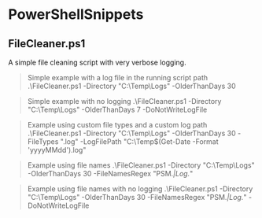 # PowerShellSnippets


## FileCleaner.ps1
A simple file cleaning script with very verbose logging.

>Simple example with a log file in the running script path
    .\FileCleaner.ps1 -Directory "C:\Temp\Logs" -OlderThanDays 30

>Simple example with no logging
    .\FileCleaner.ps1 -Directory "C:\Temp\Logs" -OlderThanDays 7 -DoNotWriteLogFile
    
>Example using custom file types and a custom log path
    .\FileCleaner.ps1 -Directory "C:\Temp\Logs" -OlderThanDays 30 -FileTypes ".log" -LogFilePath "C:\Temp\$(Get-Date -Format 'yyyyMMdd').log"
    
>Example using file names
    .\FileCleaner.ps1 -Directory "C:\Temp\Logs" -OlderThanDays 30 -FileNamesRegex "PSM.*|Log.*"

>Example using file names with no logging
    .\FileCleaner.ps1 -Directory "C:\Temp\Logs" -OlderThanDays 30 -FileNamesRegex "PSM.*|Log.*" -DoNotWriteLogFile